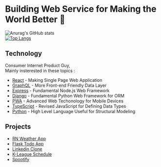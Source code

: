 # Building Web Service for Making the World Better 👋

<!--
**chanmin-kim/chanmin-kim** is a ✨ _special_ ✨ repository because its `README.md` (this file) appears on your GitHub profile.

Here are some ideas to get you started:

- 🔭 I’m currently working on ...
- 🌱 I’m currently learning ...
- 👯 I’m looking to collaborate on ...
- 🤔 I’m looking for help with ...
- 💬 Ask me about ...
- 📫 How to reach me: ...
- 😄 Pronouns: ...
- ⚡ Fun fact: ...
-->

![Anurag's GitHub stats](https://github-readme-stats.vercel.app/api?username=chanmin-kim&show_icons=true&theme=dracula)  
[![Top Langs](https://github-readme-stats.vercel.app/api/top-langs/?username=chanmin-kim&layout=compact&theme=dracula)](https://github.com/anuraghazra/github-readme-stats)  

## Technology

Consumer Internet Product Guy,   
Mainly insterested in these topics :

- [React] - Making Single Page Web Application
- [GraphQL] - More Front-end Friendly Data Layer
- [Express] - Fundamental Node.js Web Framework
- [Django] - Fundamental Python Web Framework for ORM
- [PWA] - Advanced Web Techonology for Mobile Devices
- [TypeScript] - Revised JavaScript for Defining Data Types
- [Python] - High Level Language Useful for Structural Modeling

## Projects

- [RN Weather App]
- [Flask Todo App]
- [Linkedin Clone]
- [K-League Schedule] 
- [Spootify]

[//]: # (These are reference links used in the body of this note and get stripped out when the markdown processor does its job. There is no need to format nicely because it shouldn't be seen. Thanks SO - http://stackoverflow.com/questions/4823468/store-comments-in-markdown-syntax)

<!-- technology -->
   [React]: <https://ko.reactjs.org/>
   [GraphQL]: <https://graphql.org/>
   [Express]: <https://expressjs.com/ko/>
   [NestJS]: <https://nestjs.com/>
   [Echo]: <https://echo.labstack.com/>
   [Django]: <https://www.djangoproject.com/>
   [PWA]: <https://developer.mozilla.org/ko/docs/Web/Progressive_web_apps/Introduction>
   [TypeScript]: <https://www.typescriptlang.org/>
   [Python]: <https://www.python.org/>
 
<!-- projects -->
   [RN Weather App]: <https://github.com/chanmin-kim/rn-expo-weather>
   [Flask Todo App]: <https://github.com/chanmin-kim/flask-todo>
   [Linkedin Clone]: <https://github.com/chanmin-kim/react-firebase-linkedin>
   [K-League Schedule]: <https://github.com/chanmin-kim/flask-mongodb-kleague>
   [Spootify]: <https://github.com/chanmin-kim/spootify>
